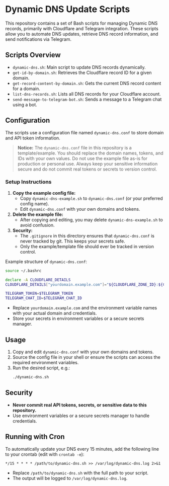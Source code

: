 # Dynamic DNS Update Scripts

This repository contains a set of Bash scripts for managing Dynamic DNS records, primarily with Cloudflare and Telegram integration. These scripts allow you to automate DNS updates, retrieve DNS record information, and send notifications via Telegram.

## Scripts Overview

- `dynamic-dns.sh`: Main script to update DNS records dynamically.
- `get-id-by-domain.sh`: Retrieves the Cloudflare record ID for a given domain.
- `get-record-content-by-domain.sh`: Gets the current DNS record content for a domain.
- `list-dns-records.sh`: Lists all DNS records for your Cloudflare account.
- `send-message-to-telegram-bot.sh`: Sends a message to a Telegram chat using a bot.

## Configuration

The scripts use a configuration file named `dynamic-dns.conf` to store domain and API token information.

> **Notice:**
> The `dynamic-dns.conf` file in this repository is a template/example. You should replace the domain names, tokens, and IDs with your own values. Do not use the example file as-is for production or personal use. Always keep your sensitive information secure and do not commit real tokens or secrets to version control.

### Setup Instructions

1. **Copy the example config file:**
   - Copy `dynamic-dns-example.sh` to `dynamic-dns.conf` (or your preferred config name).
   - Edit `dynamic-dns.conf` with your own domains and tokens.
2. **Delete the example file:**
   - After copying and editing, you may delete `dynamic-dns-example.sh` to avoid confusion.
3. **Security:**
   - The `.gitignore` in this directory ensures that `dynamic-dns.conf` is never tracked by git. This keeps your secrets safe.
   - Only the example/template file should ever be tracked in version control.

Example structure of `dynamic-dns.conf`:

```bash
source ~/.bashrc

declare -A CLOUDFLARE_DETAILS
CLOUDFLARE_DETAILS["yourdomain.example.com"]="${CLOUDFLARE_ZONE_ID}:${CLOUDFLARE_TOKEN}"

TELEGRAM_TOKEN=$TELEGRAM_TOKEN
TELEGRAM_CHAT_ID=$TELEGRAM_CHAT_ID
```

- Replace `yourdomain.example.com` and the environment variable names with your actual domain and credentials.
- Store your secrets in environment variables or a secure secrets manager.

## Usage

1. Copy and edit `dynamic-dns.conf` with your own domains and tokens.
2. Source the config file in your shell or ensure the scripts can access the required environment variables.
3. Run the desired script, e.g.:
   ```bash
   ./dynamic-dns.sh
   ```

## Security
- **Never commit real API tokens, secrets, or sensitive data to this repository.**
- Use environment variables or a secure secrets manager to handle credentials.

## Running with Cron

To automatically update your DNS every 15 minutes, add the following line to your crontab (edit with `crontab -e`):

```
*/15 * * * * /path/to/dynamic-dns.sh >> /var/log/dynamic-dns.log 2>&1
```

- Replace `/path/to/dynamic-dns.sh` with the full path to your script.
- The output will be logged to `/var/log/dynamic-dns.log`.
